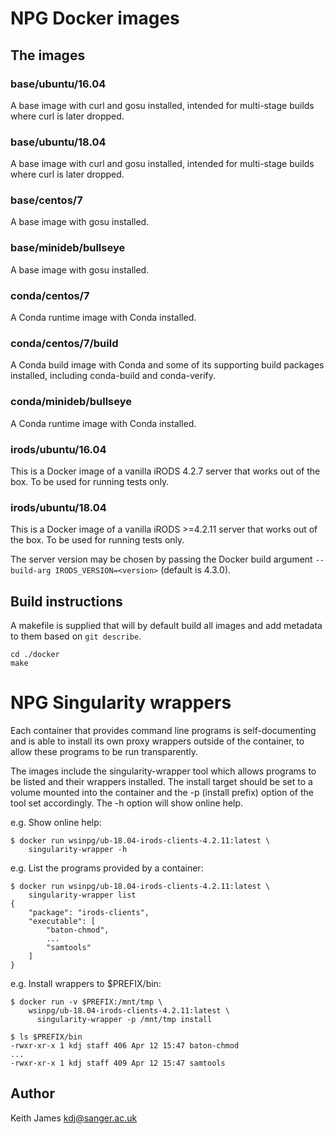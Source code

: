 # NPG Docker images

## The images ##

### base/ubuntu/16.04 ###

A base image with curl and gosu installed, intended for multi-stage
builds where curl is later dropped.

### base/ubuntu/18.04 ###

A base image with curl and gosu installed, intended for multi-stage
builds where curl is later dropped.

### base/centos/7 ###

A base image with gosu installed.

### base/minideb/bullseye

A base image with gosu installed.

### conda/centos/7 ###

A Conda runtime image with Conda installed.

### conda/centos/7/build ###

A Conda build image with Conda and some of its supporting build
packages installed, including conda-build and conda-verify.

### conda/minideb/bullseye ###

A Conda runtime image with Conda installed.

### irods/ubuntu/16.04 ###

This is a Docker image of a vanilla iRODS 4.2.7 server that works out
of the box. To be used for running tests only.

### irods/ubuntu/18.04 ###

This is a Docker image of a vanilla iRODS >=4.2.11 server that works
out of the box. To be used for running tests only.

The server version may be chosen by passing the Docker build argument
`--build-arg IRODS_VERSION=<version>` (default is 4.3.0).

## Build instructions ##

A makefile is supplied that will by default build all images and add
metadata to them based on `git describe`.

    cd ./docker
    make

# NPG Singularity wrappers

Each container that provides command line programs is self-documenting
and is able to install its own proxy wrappers outside of the container,
to allow these programs to be run transparently.

The images include the singularity-wrapper tool which allows programs to
be listed and their wrappers installed. The install target should be set
to a volume mounted into the container and the -p (install prefix) option
of the tool set accordingly. The -h option will show online help.

e.g. Show online help:

    $ docker run wsinpg/ub-18.04-irods-clients-4.2.11:latest \
        singularity-wrapper -h

e.g. List the programs provided by a container:

    $ docker run wsinpg/ub-18.04-irods-clients-4.2.11:latest \
        singularity-wrapper list
    {
        "package": "irods-clients",
        "executable": [
            "baton-chmod",
            ...
            "samtools"
        ]
    }

e.g. Install wrappers to $PREFIX/bin:

    $ docker run -v $PREFIX:/mnt/tmp \
        wsinpg/ub-18.04-irods-clients-4.2.11:latest \
          singularity-wrapper -p /mnt/tmp install

    $ ls $PREFIX/bin
    -rwxr-xr-x 1 kdj staff 406 Apr 12 15:47 baton-chmod
    ...
    -rwxr-xr-x 1 kdj staff 409 Apr 12 15:47 samtools


## Author

Keith James kdj@sanger.ac.uk
